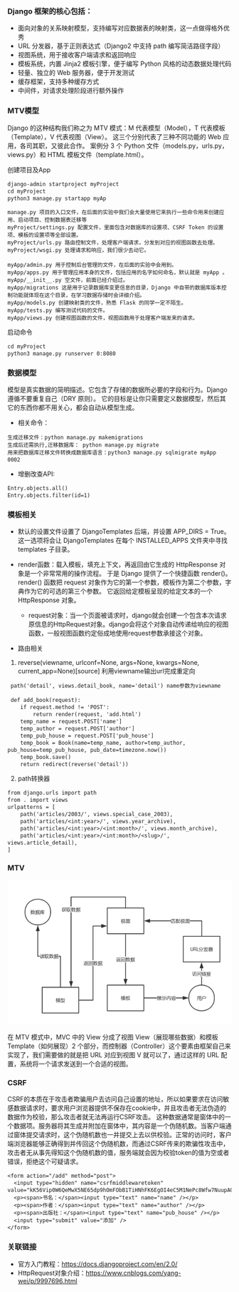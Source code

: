 
### Django 框架的核心包括：

* 面向对象的关系映射模型，支持编写对应数据表的映射类，这一点做得格外优秀
* URL 分发器，基于正则表达式（Django2 中支持 path 编写简洁路径字段）
* 视图系统，用于接收客户端请求和返回响应
* 模板系统，内置 Jinja2 模板引擎，便于编写 Python 风格的动态数据处理代码
* 轻量、独立的 Web 服务器，便于开发测试
* 缓存框架，支持多种缓存方式
* 中间件，对请求处理阶段进行额外操作

### MTV模型

Django 的这种结构我们称之为 MTV 模式：M 代表模型（Model），T 代表模板（Template），V 代表视图（View）。
这三个分别代表了三种不同功能的 Web 应用，各司其职，又彼此合作。
案例分 3 个 Python 文件（models.py，urls.py，views.py）和 HTML 模板文件（template.html）。

创建项目及App
```
django-admin startproject myProject
cd myProject
python3 manage.py startapp myAp
```


```
manage.py 项目的入口文件，在后面的实验中我们会大量使用它来执行一些命令用来创建应用、启动项目、控制数据表迁移等
myProject/settings.py 配置文件，里面包含对数据库的设置项、CSRF Token 的设置项、模板的设置项等全部设置。
myProject/urls.py 路由控制文件，处理客户端请求，分发到对应的视图函数去处理。
myProject/wsgi.py 处理请求和响应，我们很少去动它。

myApp/admin.py 用于控制后台管理的文件，在后面的实验中会用到。
myApp/apps.py 用于管理应用本身的文件，包括应用的名字如何命名，默认就是 myApp 。
myApp/__init__.py 空文件，前面已经介绍过。
myApp/migrations 这是用于记录数据库变更信息的目录，Django 中自带的数据库版本控制功能就体现在这个目录，在学习数据存储时会详细介绍。
myApp/models.py 创建映射类的文件，熟悉 Flask 的同学一定不陌生。
myApp/tests.py 编写测试代码的文件。
myApp/views.py 创建视图函数的文件，视图函数用于处理客户端发来的请求。
```
启动命令
```
cd myProject
python3 manage.py runserver 0:8080
```

### 数据模型

模型是真实数据的简明描述。它包含了存储的数据所必要的字段和行为。Django 遵循不要重复自己（DRY 原则）。
它的目标是让你只需要定义数据模型，然后其它的东西你都不用关心，都会自动从模型生成。
* 相关命令：
```
生成迁移文件：python manage.py makemigrations
生成后还需执行,迁移数据库： python manage.py migrate
用来把数据库迁移文件转换成数据库语言：python3 manage.py sqlmigrate myApp 0002
```
* 增删改查API:

```
Entry.objects.all()
Entry.objects.filter(id=1)
```

### 模板相关

* 默认的设置文件设置了 DjangoTemplates 后端，并设置 APP_DIRS = True。
这一选项将会让 DjangoTemplates 在每个 INSTALLED_APPS 文件夹中寻找 templates 子目录。

* render函数：载入模板，填充上下文，再返回由它生成的 HttpResponse 对象是一个非常常用的操作流程。
于是 Django 提供了一个快捷函数 render()。render() 函数把 request 对象作为它的第一个参数，模板作为第二个参数，字典作为它的可选的第三个参数。
它返回给定模板呈现的给定文本的一个 HttpResponse 对象。
    * request对象：当一个页面被请求时，django就会创建一个包含本次请求原信息的HttpRequest对象。django会将这个对象自动传递给响应的视图函数，一般视图函数约定俗成地使用request参数承接这个对象。

* 路由相关

1. reverse(viewname, urlconf=None, args=None, kwargs=None, current_app=None)[source] 利用viewname输出url完成重定向

```
 path('detail', views.detail_book, name='detail') name参数为viewname
 
 def add_book(request):
    if request.method != 'POST':
        return render(request, 'add.html')
    temp_name = request.POST['name']
    temp_author = request.POST['author']
    temp_pub_house = request.POST['pub_house']
    temp_book = Book(name=temp_name, author=temp_author, pub_house=temp_pub_house, pub_date=timezone.now())
    temp_book.save()
    return redirect(reverse('detail'))
```

2. path转换器

```
from django.urls import path  
from . import views  
urlpatterns = [  
    path('articles/2003/', views.special_case_2003),  
    path('articles/<int:year>/', views.year_archive),  
    path('articles/<int:year>/<int:month>/', views.month_archive),  
    path('articles/<int:year>/<int:month>/<slug>/', views.article_detail),  
]
```    

### MTV

![avatar](static/mtv.png)

在 MTV 模式中，MVC 中的 View 分成了视图 View（展现哪些数据）和模板 Template（如何展现）2 个部分，而控制器（Controller）这个要素由框架自己来实现了，我们需要做的就是把 URL 对应到视图 V 就可以了，通过这样的 URL 配置，系统将一个请求发送到一个合适的视图。

### CSRF

CSRF的本质在于攻击者欺骗用户去访问自己设置的地址，所以如果要求在访问敏感数据请求时，要求用户浏览器提供不保存在cookie中，并且攻击者无法伪造的数据作为校验，那么攻击者就无法再运行CSRF攻击。
这种数据通常是窗体中的一个数据项。服务器将其生成并附加在窗体中，其内容是一个伪随机数。当客户端通过窗体提交请求时，这个伪随机数也一并提交上去以供校验。正常的访问时，客户端浏览器能够正确得到并传回这个伪随机数，而通过CSRF传来的欺骗性攻击中，攻击者无从事先得知这个伪随机数的值，服务端就会因为校验token的值为空或者错误，拒绝这个可疑请求。

```
<form action="/add" method="post">
  <input type="hidden" name="csrfmiddlewaretoken" value="kK56Vip0W6QeMwX5NE65dp9hOmFObB1TiHNhFK6EgOI4eC5M1NePc8Wfw7NuupAG">
  <p><span>书名：</span><input type="text" name="name" /></p>
  <p><span>作者：</span><input type="text" name="author" /></p>
  <p><span>出版社：</span><input type="text" name="pub_house" /></p>
  <input type="submit" value="添加" />
</form>
```

### 关联链接

* 官方入门教程：https://docs.djangoproject.com/en/2.0/
* HttpRequest对象介绍：https://www.cnblogs.com/yang-wei/p/9997696.html